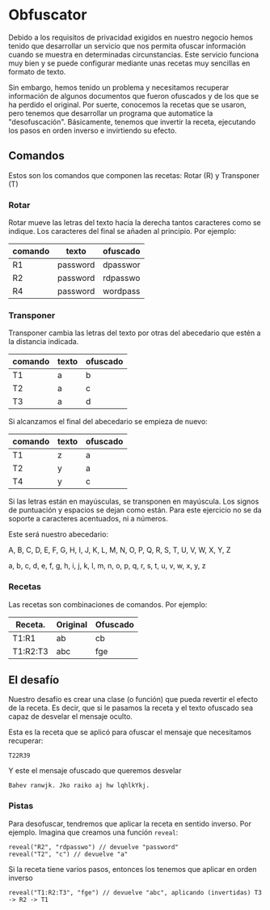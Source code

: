 # Obfuscator

Debido a los requisitos de privacidad exigidos en nuestro negocio hemos tenido que desarrollar un servicio que nos permita ofuscar información cuando se muestra en determinadas circunstancias. Este servicio funciona muy bien y se puede configurar mediante unas recetas muy sencillas en formato de texto.

Sin embargo, hemos tenido un problema y necesitamos recuperar información de algunos documentos que fueron ofuscados y de los que se ha perdido el original. Por suerte, conocemos la recetas que se usaron, pero tenemos que desarrollar un programa que automatice la "desofuscación". Básicamente, tenemos que invertir la receta, ejecutando los pasos en orden inverso e invirtiendo su efecto.

## Comandos

Estos son los comandos que componen las recetas: Rotar (R) y Transponer (T)

### Rotar

Rotar mueve las letras del texto hacia la derecha tantos caracteres como se indique. Los caracteres del final se añaden al principio. Por ejemplo:

| comando | texto    | ofuscado |
|---------|----------|----------|
| R1      | password | dpasswor |
| R2      | password | rdpasswo |
| R4      | password | wordpass |


### Transponer

Transponer cambia las letras del texto por otras del abecedario que estén a la distancia indicada.

| comando | texto | ofuscado |
|---------|-------|----------|
| T1      | a     | b        |
| T2      | a     | c        |
| T3      | a     | d        |

Si alcanzamos el final del abecedario se empieza de nuevo:

| comando | texto | ofuscado |
|---------|-------|----------|
| T1      | z     | a        |
| T2      | y     | a        |
| T4      | y     | c        |

Si las letras están en mayúsculas, se transponen en mayúscula. Los signos de puntuación y espacios se dejan como están. Para este ejercicio no se da soporte a caracteres acentuados, ni a números.

Este será nuestro abecedario:

A, B, C, D, E, F, G, H, I, J, K, L, M, N, O, P, Q, R, S, T, U, V, W, X, Y, Z

a, b, c, d, e, f, g, h, i, j, k, l, m, n, o, p, q, r, s, t, u, v, w, x, y, z

### Recetas

Las recetas son combinaciones de comandos. Por ejemplo:

| Receta.  | Original | Ofuscado |
|----------|----------|----------|
| T1:R1    | ab       | cb       |
| T1:R2:T3 | abc      | fge      |

## El desafío

Nuestro desafío es crear una clase (o función) que pueda revertir el efecto de la receta. Es decir, que si le pasamos la receta y el texto ofuscado sea capaz de desvelar el mensaje oculto.

Esta es la receta que se aplicó para ofuscar el mensaje que necesitamos recuperar:

```
T22R39
```

Y este el mensaje ofuscado que queremos desvelar

```
Bahev ranwjk. Jko raiko aj hw lqhlkYkj.
```

### Pistas

Para desofuscar, tendremos que aplicar la receta en sentido inverso. Por ejemplo. Imagina que creamos una función `reveal`:

```
reveal("R2", "rdpasswo") // devuelve "password"
reveal("T2", "c") // devuelve "a" 
```

Si la receta tiene varios pasos, entonces los tenemos que aplicar en orden inverso

```
reveal("T1:R2:T3", "fge") // devuelve "abc", aplicando (invertidas) T3 -> R2 -> T1
```

